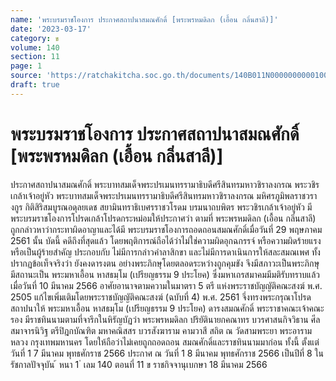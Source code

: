 ```yaml
---
name: 'พระบรมราชโองการ ประกาศสถาปนาสมณศักดิ์ [พระพรหมดิลก (เอื้อน กลิ่นสาลี)]'
date: '2023-03-17'
category: ข
volume: 140
section: 11
page: 1
source: 'https://ratchakitcha.soc.go.th/documents/140B011N0000000000100.pdf'
draft: true
---
```


# พระบรมราชโองการ ประกาศสถาปนาสมณศักดิ์ [พระพรหมดิลก (เอื้อน กลิ่นสาลี)]

ประกาศสถาปนาสมณศักดิ์ พระบาทสมเด็จพระปรเมนทรรามาธิบดีศรีสินทรมหาวชิราลงกรณ พระวชิรเกล้าเจ้าอยู่หัว พระบาทสมเด็จพระปรเมนทรรามาธิบดีศรีสินทรมหาวชิราลงกรณ มหิศรภูมิพลราชวรางกูร กิติสิริสมบูรณอดุลยเดช สยามินทราธิเบศรราชวโรดม บรมนาถบพิตร พระวชิรเกล้าเจ้าอยู่หัว มีพระบรมราชโองการโปรดเกล้าโปรดกระหม่อมให้ประกาศว่า ตามที่ พระพรหมดิลก (เอื้อน กลิ่นสาลี) ถูกกล่าวหาว่ากระทาผิดอาญาและได้มี พระบรมราชโองการถอดถอนสมณศักดิ์เมื่อวันที่ 29 พฤษภาคม 2561 นั้น บัดนี้ คดีถึงที่สุดแล้ว โดยพฤติการณ์ถือได้ว่าไม่ใช่ความผิดอุกฉกรรจ์ หรือความผิดร้ายแรง หรือเป็นผู้ร้ายสำคัญ ประกอบกับ ไม่มีการกล่าวคำลาสิกขา และไม่มีการดาเนินการให้สละสมณเพศ ทั้งปรากฏข้อเท็จจริงว่า ยังคงดารงตน อย่างพระภิกษุโดยตลอดระหว่างถูกคุมขัง จึงมีสภาวะเป็นพระภิกษุ มีสถานะเป็น พระมหาเอื้อน หาสธมฺโม (เปรียญธรรม 9 ประโยค) ซึ่งมหาเถรสมาคมมีมติรับทราบแล้วเมื่อวันที่ 10 มีนาคม 2566 อาศัยอานาจตามความในมาตรา 5 ตรี แห่งพระราชบัญญัติคณะสงฆ์ พ.ศ. 2505 แก้ไขเพิ่มเติมโดยพระราชบัญญัติคณะสงฆ์ (ฉบับที่ 4) พ.ศ. 2561 จึ่งทรงพระกรุณาโปรดสถาปนาให้ พระมหาเอื้อน หาสธมฺโม (เปรียญธรรม 9 ประโยค) ดารงสมณศักดิ์ พระราชาคณะเจ้าคณะรอง มีราชทินนามตามที่จารึกในหิรัญบัฏว่า พระพรหมดิลก ปริยัตินายกคณาทร บวรศาสนกิจวิธาน ศีลสมาจารนิวิฐ ตรีปิฎกบัณฑิต มหาคณิสสร บวรสังฆาราม คามวาสี สถิต ณ วัดสามพระยา พระอารามหลวง กรุงเทพมหานคร โดยให้ถือว่าไม่เคยถูกถอดถอน สมณศักดิ์และราชทินนามมาก่อน ทั้งนี้ ตั้งแต่วันที่ 1 7 มีนาคม พุทธศักราช 2566 ประกาศ ณ วันที่ 1 8 มีนาคม พุทธศักราช 2566 เป็นปีที่ 8 ในรัชกาลปัจจุบัน ้ หนา 1 ่ เลม 140 ตอนที่ 11 ข ราชกิจจานุเบกษา 18 มีนาคม 2566
